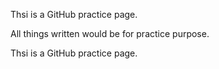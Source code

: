 Thsi is a GitHub practice page.

All things written would be for practice purpose.

Thsi is a GitHub practice page.
